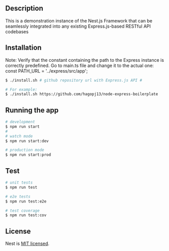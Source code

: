 ## Description

This is a demonstration instance of the Nest.js Framework that can be seamlessly integrated into any existing Express.js-based RESTful API codebases

## Installation

Note: Verify that the constant containing the path to the Express instance is correctly predefined. 
Go to main.ts file and change it to the actual one:  const PATH_URL = '../express/src/app';

```bash
$ ./install.sh # github repository url with Express.js API #

# For example: 
$ ./install.sh https://github.com/hagopj13/node-express-boilerplate

```

## Running the app

```bash
# development
$ npm run start
#
# watch mode
$ npm run start:dev

# production mode
$ npm run start:prod
```

## Test

```bash
# unit tests
$ npm run test

# e2e tests
$ npm run test:e2e

# test coverage
$ npm run test:cov
```


## License

Nest is [MIT licensed](LICENSE).
